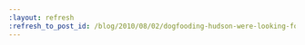 ```yaml
---
:layout: refresh
:refresh_to_post_id: /blog/2010/08/02/dogfooding-hudson-were-looking-for-slaves
---
```

